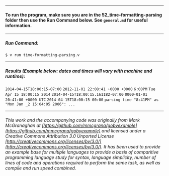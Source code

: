 ___
#### To run the program, make sure you are in the 52_time-formatting-parsing folder then use the Run Command below. See `general.md` for useful information.
___
##### Run Command:

`$ v run time-formatting-parsing.v`
___
##### Results (Example below: dates and times will vary with machine and runtime):
 
`2014-04-15T18:00:15-07:00`
`2012-11-01 22:08:41 +0000 +0000`
`6:00PM`
`Tue Apr 15 18:00:15 2014`
`2014-04-15T18:00:15.161182-07:00`
`0000-01-01 20:41:00 +0000 UTC`
`2014-04-15T18:00:15-00:00`
`parsing time "8:41PM" as "Mon Jan _2 15:04:05 2006": ...`
___

###### This work and the accompanying code was originally from Mark McGranaghan at [https://github.com/mmcgrana/gobyexample](https://github.com/mmcgrana/gobyexample) and licensed under a Creative Commons Attribution 3.0 Unported License [http://creativecommons.org/licenses/by/3.0/](http://creativecommons.org/licenses/by/3.0/). It has been used to provide an example base for multiple languages to provide a basis of comparitive programming language study for syntax, language simplicity, number of lines of code and operations required to perform the same task, as well as compile and run speed combined.